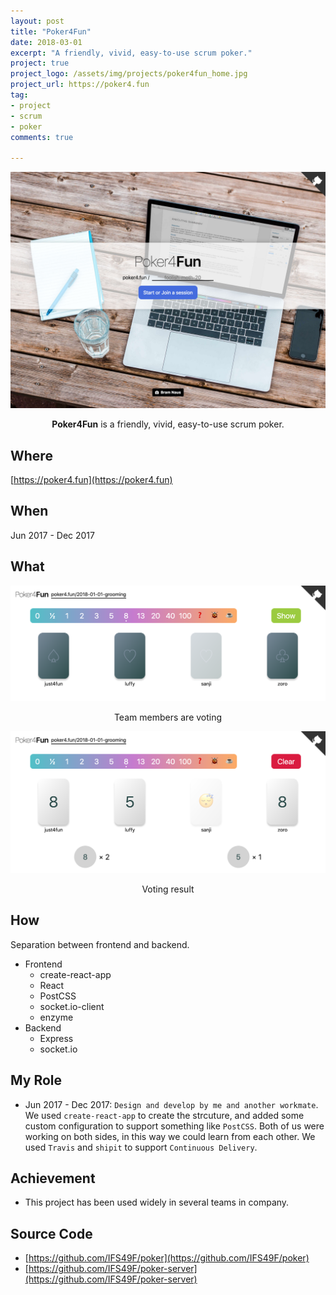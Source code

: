 ```yaml
---
layout: post
title: "Poker4Fun"
date: 2018-03-01
excerpt: "A friendly, vivid, easy-to-use scrum poker."
project: true
project_logo: /assets/img/projects/poker4fun_home.jpg
project_url: https://poker4.fun
tag:
- project
- scrum
- poker
comments: true

---
```


![](/assets/img/projects/poker4fun_home.jpg)

<center><figcaption><b>Poker4Fun</b> is a friendly, vivid, easy-to-use scrum poker.</figcaption></center>

## Where

[https://poker4.fun](https://poker4.fun)

## When

Jun 2017 - Dec 2017

## What

![](/assets/img/projects/poker4fun_voting.png)
<center><figcaption>Team members are voting</figcaption></center>

![](/assets/img/projects/poker4fun_voted.png)
<center><figcaption>Voting result</figcaption></center>

## How

Separation between frontend and backend.

- Frontend
  - create-react-app
  - React
  - PostCSS
  - socket.io-client
  - enzyme
- Backend
  - Express
  - socket.io

## My Role

- Jun 2017 - Dec 2017: `Design and develop by me and another workmate`. We used `create-react-app` to create the strcuture, and added some custom configuration to support something like `PostCSS`. Both of us were working on both sides, in this way we could learn from each other. We used `Travis` and `shipit` to support `Continuous Delivery`.

## Achievement

- This project has been used widely in several teams in company.

## Source Code

- [https://github.com/IFS49F/poker](https://github.com/IFS49F/poker)
- [https://github.com/IFS49F/poker-server](https://github.com/IFS49F/poker-server)
